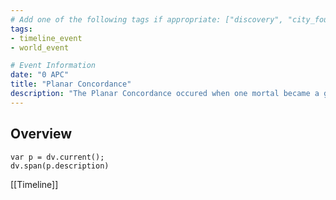 ```yaml
---
# Add one of the following tags if appropriate: ["discovery", "city_founding", "nation_founding"]
tags:
- timeline_event
- world_event

# Event Information
date: "0 APC"
title: "Planar Concordance"
description: "The Planar Concordance occured when one mortal became a god, by attuning to one of the planes and splitting it in the process. This caused a ripple of planar energy to rock the cosmos. The planes had reached critical mass. The gods decided to come together, and in a unified effort they killed the newly ascended god, bringing the cosmos into balance once more. To prevent any mortals from continuing to break apart the planes and destroy all they know, the gods hid the secrets to ascension. The gods agreed to present a united front against anyone who would attempt to ascend. This event has become year 0 for many of the major calendars"
---
```

## Overview
```dataviewjs
var p = dv.current();
dv.span(p.description)
```

[[Timeline]]